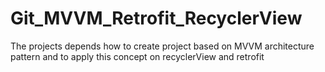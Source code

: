 # Git_MVVM_Retrofit_RecyclerView
The projects depends how to create project based on MVVM architecture pattern and to apply this concept on recyclerView and retrofit
